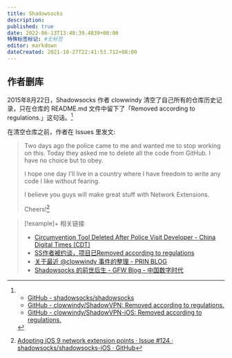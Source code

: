 ```yaml
---
title: Shadowsocks
description:
published: true
date: 2022-06-13T13:48:39.4839+08:00
特殊标签标记: #无标签
editor: markdown
dateCreated: 2021-10-27T22:41:53.712+08:00
---
```


## 作者删库

2015年8月22日，Shadowsocks 作者 clowwindy 清空了自己所有的仓库历史记录，只在仓库的 README.md 文件中留下了「Removed according to regulations.」这句话。[^clr]

[^clr]:
    +   [GitHub - shadowsocks/shadowsocks](https://web.archive.org/web/20211016182935/https://github.com/shadowsocks/shadowsocks)
    +   [GitHub - clowwindy/ShadowVPN: Removed according to regulations.](https://web.archive.org/web/20210125042808/https://github.com/clowwindy/ShadowVPN)
    +   [GitHub - clowwindy/ShadowVPN-iOS: Removed according to regulations.](https://web.archive.org/web/20201224085422/https://github.com/clowwindy/ShadowVPN-iOS)

在清空仓库之前，作者在 Issues 里发文:

> Two days ago the police came to me and wanted me to stop working on this. Today they asked me to delete all the code from GitHub. I have no choice but to obey.
>
> I hope one day I'll live in a country where I have freedom to write any code I like without fearing.
>
> I believe you guys will make great stuff with Network Extensions.
>
> Cheers![^124]

[^124]: [Adopting iOS 9 network extension points · Issue #124 · shadowsocks/shadowsocks-iOS · GitHub](https://web.archive.org/web/20150822042959/https://github.com/shadowsocks/shadowsocks-iOS/issues/124#issuecomment-133630294)

<!--
[remove · shadowsocks/shadowsocks@938bba3 · GitHub](https://web.archive.org/web/20200928040938/https://github.com/shadowsocks/shadowsocks/commit/938bba32a4008bdde9c064dda6a0597987ddef54)
-->

> [!example]+ 相关链接
> + [Circumvention Tool Deleted After Police Visit Developer - China Digital Times (CDT)](https://chinadigitaltimes.net/2015/08/circumvention-tool-deleted-after-police-visit-developer/)
> + [SS作者被约谈，项目已Removed according to regulations](https://web.archive.org/web/20190907070114/http://bangumi.tv/group/topic/311628)
> + [关于最近 @clowwindy 事件的整理 - PRIN BLOG](https://web.archive.org/web/20201128070624/https://printempw.github.io/about-clowwindy-archive/)
> + [Shadowsocks 的前世后生 - GFW Blog - 中国数字时代](https://chinadigitaltimes.net/chinese/539262.html)
